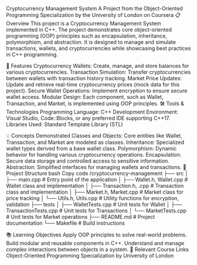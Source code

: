 Cryptocurrency Management System
A Project from the Object-Oriented Programming Specialization by the University of London on Coursera
📋 Overview
This project is a Cryptocurrency Management System implemented in C++. The project demonstrates core object-oriented programming (OOP) principles such as encapsulation, inheritance, polymorphism, and abstraction. It is designed to manage and simulate transactions, wallets, and cryptocurrencies while showcasing best practices in C++ programming.

🎯 Features
Cryptocurrency Wallets: Create, manage, and store balances for various cryptocurrencies.
Transaction Simulation: Transfer cryptocurrencies between wallets with transaction history tracking.
Market Price Updates: Update and retrieve real-time cryptocurrency prices (mock data for this project).
Secure Wallet Operations: Implement encryption to ensure secure wallet access.
Modular Design: Each component, such as Wallet, Transaction, and Market, is implemented using OOP principles.
🛠️ Tools & Technologies
Programming Language: C++
Development Environment: Visual Studio, Code::Blocks, or any preferred IDE supporting C++17.
Libraries Used:
Standard Template Library (STL)

💡 Concepts Demonstrated
Classes and Objects: Core entities like Wallet, Transaction, and Market are modeled as classes.
Inheritance: Specialized wallet types derived from a base wallet class.
Polymorphism: Dynamic behavior for handling various cryptocurrency operations.
Encapsulation: Secure data storage and controlled access to sensitive information.
Abstraction: Simplified interfaces for managing wallets and transactions.
📂 Project Structure
bash
Copy code
/cryptocurrency-management
├── src
│   ├── main.cpp                # Entry point of the application
│   ├── Wallet.h, Wallet.cpp    # Wallet class and implementation
│   ├── Transaction.h, .cpp     # Transaction class and implementation
│   ├── Market.h, Market.cpp    # Market class for price tracking
│   └── Utils.h, Utils.cpp      # Utility functions for encryption, validation
├── tests
│   ├── WalletTests.cpp         # Unit tests for Wallet
│   ├── TransactionTests.cpp    # Unit tests for Transactions
│   └── MarketTests.cpp         # Unit tests for Market operations
├── README.md                   # Project documentation
└── Makefile                    # Build instructions


📚 Learning Objectives
Apply OOP principles to solve real-world problems.
Build modular and reusable components in C++.
Understand and manage complex interactions between objects in a system.
🔗 Relevant Course Links
Object-Oriented Programming Specialization by University of London
